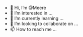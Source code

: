 - 👋 Hi, I’m @Meere
- 👀 I’m interested in ...
- 🌱 I’m currently learning ...
- 💞️ I’m looking to collaborate on ...
- 📫 How to reach me ...

<!---
Meere/Meere is a ✨ special ✨ repository because its `README.md` (this file) appears on your GitHub profile.
You can click the Preview link to take a look at your changes.
--->
